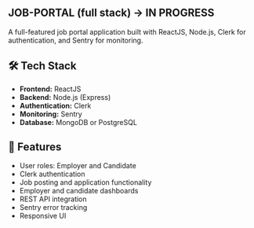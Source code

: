 ## JOB-PORTAL (full stack) -> IN PROGRESS

A full-featured job portal application built with ReactJS, Node.js, Clerk for authentication, and Sentry for monitoring.

## 🛠 Tech Stack

- **Frontend:** ReactJS
- **Backend:** Node.js (Express)
- **Authentication:** Clerk
- **Monitoring:** Sentry
- **Database:** MongoDB or PostgreSQL

## 🔑 Features

- User roles: Employer and Candidate
- Clerk authentication
- Job posting and application functionality
- Employer and candidate dashboards
- REST API integration
- Sentry error tracking
- Responsive UI
